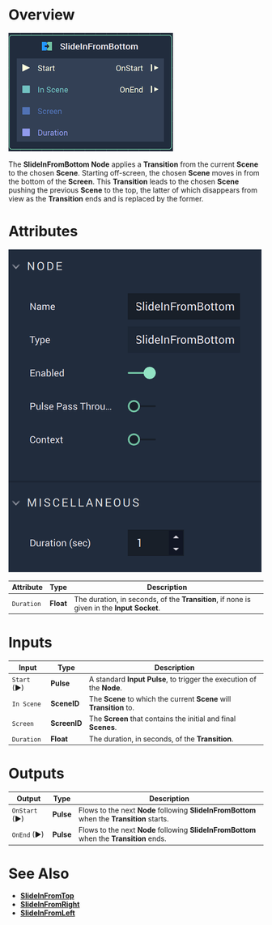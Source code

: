 # Overview

![The SlideInFromBottom Node.](../../.gitbook/assets/slideinfrombottomnode.png)

The **SlideInFromBottom Node** applies a **Transition** from the current **Scene** to the chosen **Scene**. Starting off-screen, the chosen **Scene** moves in from the bottom of the **Screen**. This **Transition** leads to the chosen **Scene** pushing the previous **Scene** to the top, the latter of which disappears from view as the **Transition** ends and is replaced by the former. 

# Attributes

![The SlideInFromBottomNode Attributes](../../.gitbook/assets/slideinfrombottomattributes.png)

|Attribute|Type|Description|
|---|---|---|
|`Duration`|**Float**|The duration, in seconds, of the **Transition**, if none is given in the **Input Socket**.|

# Inputs

|Input|Type|Description|
|---|---|---|
|`Start` (►)|**Pulse**|A standard **Input Pulse**, to trigger the execution of the **Node**.|
| `In Scene` | **SceneID** | The **Scene** to which the current **Scene** will **Transition** to. |
| `Screen` | **ScreenID** | The **Screen** that contains the initial and final **Scenes**. |
| `Duration` | **Float** | The duration, in seconds, of the **Transition**. |

# Outputs

|Output|Type|Description|
|---|---|---|
| `OnStart` (►) | **Pulse** | Flows to the next **Node** following **SlideInFromBottom** when the **Transition** starts. |
| `OnEnd` (►) | **Pulse** | Flows to the next **Node** following **SlideInFromBottom** when the **Transition** ends.  |


# See Also

* [**SlideInFromTop**](slideinfromtop.md)
* [**SlideInFromRight**](slideinfromright.md)
* [**SlideInFromLeft**](slideinfromleft.md)
